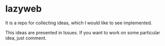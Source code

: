 # lazyweb
It is a repo for collecting ideas, which I would like to see implemented.

This ideas are presented in Issues. If you want to work on some particular idea, just comment.
